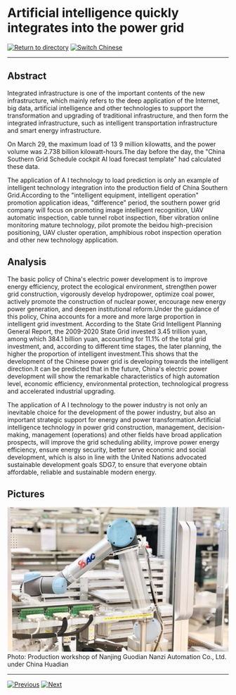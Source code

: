 # Artificial intelligence quickly integrates into the power grid

[![Return to directory](http://img.shields.io/badge/Click-Back-875A7B.svg?style=flat&colorA=8F8F8F)](/)
[![Switch Chinese](http://img.shields.io/badge/Switch-Chinese-875A7B.svg?style=flat&colorA=8F8F8F)](https://doc.shanghaiopen.org.cn/case/7/1.html)

----------

## Abstract

Integrated infrastructure is one of the important contents of the new infrastructure, which mainly refers to the deep application of the Internet, big data, artificial intelligence and other technologies to support the transformation and upgrading of traditional infrastructure, and then form the integrated infrastructure, such as intelligent transportation infrastructure and smart energy infrastructure.

On March 29, the maximum load of 13 9 million kilowatts, and the power volume was 2.738 billion kilowatt-hours.The day before the day, the "China Southern Grid Schedule cockpit AI load forecast template" had calculated these data.

The application of A I technology to load prediction is only an example of intelligent technology integration into the production field of China Southern Grid.According to the "intelligent equipment, intelligent operation" promotion application ideas, "difference" period, the southern power grid company will focus on promoting image intelligent recognition, UAV automatic inspection, cable tunnel robot inspection, fiber vibration online monitoring mature technology, pilot promote the beidou high-precision positioning, UAV cluster operation, amphibious robot inspection operation and other new technology application.



## Analysis

The basic policy of China's electric power development is to improve energy efficiency, protect the ecological environment, strengthen power grid construction, vigorously develop hydropower, optimize coal power, actively promote the construction of nuclear power, encourage new energy power generation, and deepen institutional reform.Under the guidance of this policy, China accounts for a more and more large proportion in intelligent grid investment. According to the State Grid Intelligent Planning General Report, the 2009-2020 State Grid invested 3.45 trillion yuan, among which 384.1 billion yuan, accounting for 11.1% of the total grid investment, and, according to different time stages, the later planning, the higher the proportion of intelligent investment.This shows that the development of the Chinese power grid is developing towards the intelligent direction.It can be predicted that in the future, China's electric power development will show the remarkable characteristics of high automation level, economic efficiency, environmental protection, technological progress and accelerated industrial upgrading.

The application of A I technology to the power industry is not only an inevitable choice for the development of the power industry, but also an important strategic support for energy and power transformation.Artificial intelligence technology in power grid construction, management, decision- making, management (operations) and other fields have broad application prospects, will improve the grid scheduling ability, improve power energy efficiency, ensure energy security, better serve economic and social development, which is also in line with the United Nations advocated sustainable development goals SDG7, to ensure that everyone obtain affordable, reliable and sustainable modern energy.


 




## Pictures

![图片](7.1.1.jpg)
Photo: Production workshop of Nanjing Guodian Nanzi Automation Co., Ltd. under China Huadian



----------
 [![Previous](http://img.shields.io/badge/View-Previous-875A7B.svg?style=flat&colorA=8F8F8F)](https://doc.shanghaiopen.org.cn/case/6/en_1.html)
 [![Next](http://img.shields.io/badge/View-Next-875A7B.svg?style=flat&colorA=8F8F8F)](https://doc.shanghaiopen.org.cn/case/8/en_1.html)

